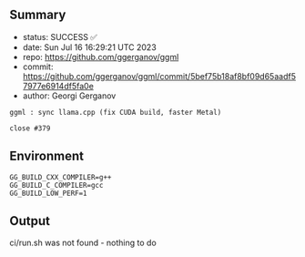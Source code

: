 ## Summary

- status: SUCCESS ✅
- date:   Sun Jul 16 16:29:21 UTC 2023
- repo:   https://github.com/ggerganov/ggml
- commit: https://github.com/ggerganov/ggml/commit/5bef75b18af8bf09d65aadf57977e6914df5fa0e
- author: Georgi Gerganov
```
ggml : sync llama.cpp (fix CUDA build, faster Metal)

close #379
```

## Environment

```
GG_BUILD_CXX_COMPILER=g++
GG_BUILD_C_COMPILER=gcc
GG_BUILD_LOW_PERF=1
```

## Output

ci/run.sh was not found - nothing to do
